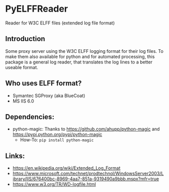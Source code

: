 # PyELFFReader
Reader for W3C ELFF files (extended log file format)

Introduction
-------------
Some proxy server using the W3C ELFF logging format for their log files. To make them also available for python and for automated processing, this package is a general log reader, that translates the log lines to a better useable format.

Who uses ELFF format?
---------------------
* Symantec SGProxy (aka BlueCoat)
* MS IIS 6.0

Dependencies:
-------------
* python-magic: Thanks to https://github.com/ahupp/python-magic and  https://pypi.python.org/pypi/python-magic
  * How-To: 
`pip install python-magic`


Links:
------
* https://en.wikipedia.org/wiki/Extended_Log_Format
* https://www.microsoft.com/technet/prodtechnol/WindowsServer2003/Library/IIS/676400bc-8969-4aa7-851a-9319490a9bbb.mspx?mfr=true
* https://www.w3.org/TR/WD-logfile.html
